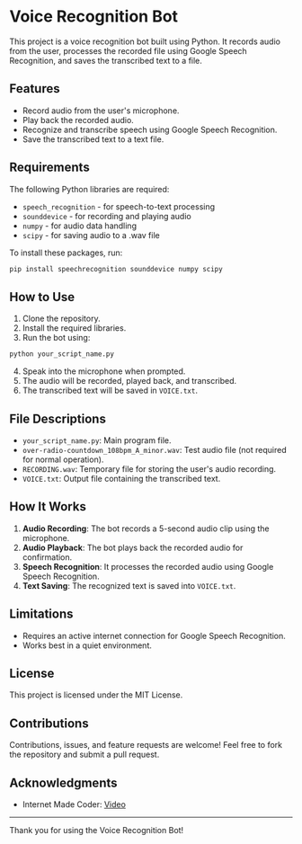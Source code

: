 # Voice Recognition Bot

This project is a voice recognition bot built using Python. It records audio from the user, processes the recorded file using Google Speech Recognition, and saves the transcribed text to a file.

## Features

- Record audio from the user's microphone.
- Play back the recorded audio.
- Recognize and transcribe speech using Google Speech Recognition.
- Save the transcribed text to a text file.

## Requirements

The following Python libraries are required:

- `speech_recognition` - for speech-to-text processing
- `sounddevice` - for recording and playing audio
- `numpy` - for audio data handling
- `scipy` - for saving audio to a .wav file

To install these packages, run:

```bash
pip install speechrecognition sounddevice numpy scipy
```

## How to Use

1. Clone the repository.
2. Install the required libraries.
3. Run the bot using:

```bash
python your_script_name.py
```

4. Speak into the microphone when prompted.
5. The audio will be recorded, played back, and transcribed.
6. The transcribed text will be saved in `VOICE.txt`.

## File Descriptions

- `your_script_name.py`: Main program file.
- `over-radio-countdown_108bpm_A_minor.wav`: Test audio file (not required for normal operation).
- `RECORDING.wav`: Temporary file for storing the user's audio recording.
- `VOICE.txt`: Output file containing the transcribed text.

## How It Works

1. **Audio Recording**: The bot records a 5-second audio clip using the microphone.
2. **Audio Playback**: The bot plays back the recorded audio for confirmation.
3. **Speech Recognition**: It processes the recorded audio using Google Speech Recognition.
4. **Text Saving**: The recognized text is saved into `VOICE.txt`.

## Limitations

- Requires an active internet connection for Google Speech Recognition.
- Works best in a quiet environment.

## License

This project is licensed under the MIT License.

## Contributions

Contributions, issues, and feature requests are welcome! Feel free to fork the repository and submit a pull request.

## Acknowledgments

- Internet Made Coder: [Video](https://youtu.be/ZRlbf5P2iMA?si=BAa_5NoPUCN5D6c1)

---

Thank you for using the Voice Recognition Bot!

